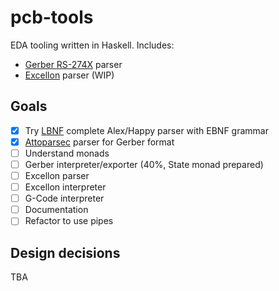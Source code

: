 # pcb-tools
EDA tooling written in Haskell.
Includes:
* [Gerber RS-274X](https://www.ucamco.com/files/downloads/file/81/the_gerber_file_format_specification.pdf) parser
* [Excellon](https://web.archive.org/web/20071030075236/http://www.excellon.com/manuals/program.htm) parser (WIP)

## Goals
- [x] Try [LBNF](https://bnfc.readthedocs.io/en/latest/lbnf.html) complete Alex/Happy parser with EBNF grammar
- [x] [Attoparsec](https://hackage.haskell.org/package/attoparsec) parser for Gerber format
- [ ] Understand monads
- [ ] Gerber interpreter/exporter (40%, State monad prepared)
- [ ] Excellon parser
- [ ] Excellon interpreter
- [ ] G-Code interpreter
- [ ] Documentation
- [ ] Refactor to use pipes

## Design decisions
TBA
